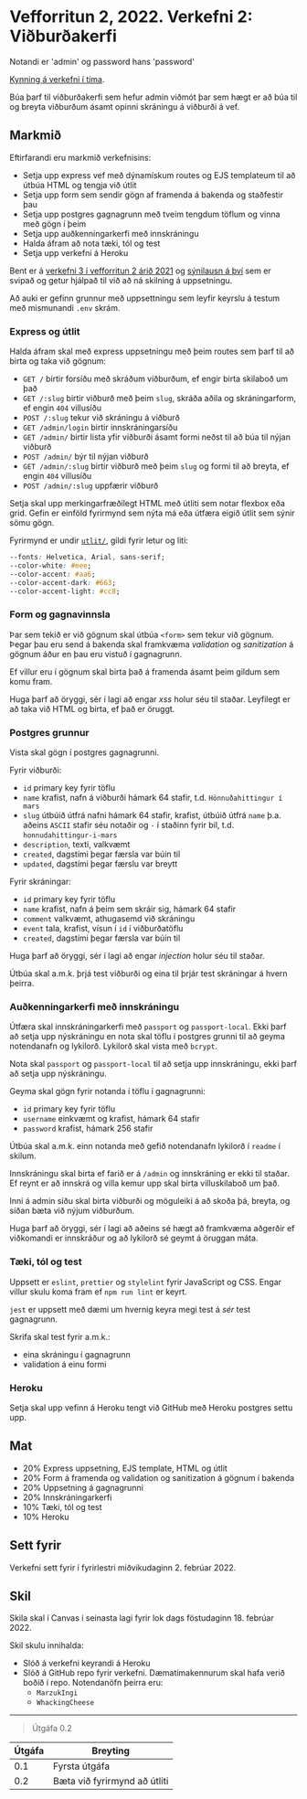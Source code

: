 # Vefforritun 2, 2022. Verkefni 2: Viðburðakerfi

Notandi er 'admin' og password hans 'password'

[Kynning á verkefni í tíma](https://youtu.be/pLwY4LiR6gc).

Búa þarf til viðburðakerfi sem hefur admin viðmót þar sem hægt er að búa til og breyta viðburðum ásamt opinni skráningu á viðburði á vef.

## Markmið

Eftirfarandi eru markmið verkefnisins:

* Setja upp express vef með dýnamískum routes og EJS templateum til að útbúa HTML og tengja við útlit
* Setja upp form sem sendir gögn af framenda á bakenda og staðfestir þau
* Setja upp postgres gagnagrunn með tveim tengdum töflum og vinna með gögn í þeim
* Setja upp auðkenningarkerfi með innskráningu
* Halda áfram að nota tæki, tól og test
* Setja upp verkefni á Heroku

Bent er á [verkefni 3 í vefforritun 2 árið 2021](https://github.com/vefforritun/vef2-2021-v3) og [sýnilausn á því](https://github.com/vefforritun/vef2-2021-v3-synilausn) sem er svipað og getur hjálpað til við að ná skilning á uppsetningu.

Að auki er gefinn grunnur með uppsettningu sem leyfir keyrslu á testum með mismunandi `.env` skrám.

### Express og útlit

Halda áfram skal með express uppsetningu með þeim routes sem þarf til að birta og taka við gögnum:

* `GET /` birtir forsíðu með skráðum viðburðum, ef engir birta skilaboð um það
* `GET /:slug` birtir viðburð með þeim `slug`, skráða aðila og skráningarform, ef engin `404` villusíðu
* `POST /:slug` tekur við skráningu á viðburð
* `GET /admin/login` birtir innskráningarsíðu
* `GET /admin/` birtir lista yfir viðburði ásamt formi neðst til að búa til nýjan viðburð
* `POST /admin/` býr til nýjan viðburð
* `GET /admin/:slug` birtir viðburð með þeim `slug` og formi til að breyta, ef engin `404` villusíðu
* `POST /admin/:slug` uppfærir viðburð

Setja skal upp merkingarfræðilegt HTML með útliti sem notar flexbox eða grid. Gefin er einföld fyrirmynd sem nýta má eða útfæra eigið útlit sem sýnir sömu gögn.

Fyrirmynd er undir [`utlit/`](./utlit), gildi fyrir letur og liti:

```css
--fonts: Helvetica, Arial, sans-serif;
--color-white: #eee;
--color-accent: #aa6;
--color-accent-dark: #663;
--color-accent-light: #cc8;
```

### Form og gagnavinnsla

Þar sem tekið er við gögnum skal útbúa `<form>` sem tekur við gögnum. Þegar þau eru send á bakenda skal framkvæma _validation_  og _sanitization_ á gögnum áður en þau eru vistuð í gagnagrunn.

Ef villur eru í gögnum skal birta það á framenda ásamt þeim gildum sem komu fram.

Huga þarf að öryggi, sér í lagi að engar _xss_ holur séu til staðar. Leyfilegt er að taka við HTML og birta, ef það er öruggt.

### Postgres grunnur

Vista skal gögn í postgres gagnagrunni.

Fyrir viðburði:

* `id` primary key fyrir töflu
* `name` krafist, nafn á viðburði hámark 64 stafir, t.d. `Hönnuðahittingur í mars`
* `slug` útbúið útfrá nafni hámark 64 stafir, krafist, útbúið útfrá `name` þ.a. aðeins `ASCII` stafir séu notaðir og `-` í staðinn fyrir bil, t.d. `honnudahittingur-i-mars`
* `description`, texti, valkvæmt
* `created`, dagstími þegar færsla var búin til
* `updated`, dagstími þegar færslu var breytt

Fyrir skráningar:

* `id` primary key fyrir töflu
* `name` krafist, nafn á þeim sem skráir sig, hámark 64 stafir
* `comment` valkvæmt, athugasemd við skráningu
* `event` tala, krafist, vísun í `id` í viðburðatöflu
* `created`, dagstími þegar færsla var búin til

Huga þarf að öryggi, sér í lagi að engar _injection_ holur séu til staðar.

Útbúa skal a.m.k. þrjá test viðburði og eina til þrjár test skráningar á hvern þeirra.

### Auðkenningarkerfi með innskráningu

Útfæra skal innskráningarkerfi með `passport` og `passport-local`. Ekki þarf að setja upp nýskráningu en nota skal töflu í postgres grunni til að geyma notendanafn og lykilorð. Lykilorð skal vista með `bcrypt`.

Nota skal `passport` og `passport-local` til að setja upp innskráningu, ekki þarf að setja upp nýskráningu.

Geyma skal gögn fyrir notanda í töflu í gagnagrunni:

* `id` primary key fyrir töflu
* `username` einkvæmt og krafist, hámark 64 stafir
* `password` krafist, hámark 256 stafir

Útbúa skal a.m.k. einn notanda með gefið notendanafn lykilorð í `readme` í skilum.

Innskráningu skal birta ef farið er á `/admin` og innskráning er ekki til staðar. Ef reynt er að innskrá og villa kemur upp skal birta villuskilaboð um það.

Inni á admin síðu skal birta viðburði og möguleiki á að skoða þá, breyta, og síðan bæta við nýjum viðburðum.

Huga þarf að öryggi, sér í lagi að aðeins sé hægt að framkvæma aðgerðir ef viðkomandi er innskráður og að lykilorð sé geymt á öruggan máta.

### Tæki, tól og test

Uppsett er `eslint`, `prettier` og `stylelint` fyrir JavaScript og CSS. Engar villur skulu koma fram ef `npm run lint` er keyrt.

`jest` er uppsett með dæmi um hvernig keyra megi test á _sér_ test gagnagrunn.

Skrifa skal test fyrir a.m.k.:

* eina skráningu í gagnagrunn
* validation á einu formi

### Heroku

Setja skal upp vefinn á Heroku tengt við GitHub með Heroku postgres settu upp.

## Mat

* 20% Express uppsetning, EJS template, HTML og útlit
* 20% Form á framenda og validation og sanitization á gögnum í bakenda
* 20% Uppsetning á gagnagrunni
* 20% Innskráningarkerfi
* 10% Tæki, tól og test
* 10% Heroku

## Sett fyrir

Verkefni sett fyrir í fyrirlestri miðvikudaginn 2. febrúar 2022.

## Skil

Skila skal í Canvas í seinasta lagi fyrir lok dags föstudaginn 18. febrúar 2022.

Skil skulu innihalda:

* Slóð á verkefni keyrandi á Heroku
* Slóð á GitHub repo fyrir verkefni. Dæmatímakennurum skal hafa verið boðið í repo. Notendanöfn þeirra eru:
  * `MarzukIngi`
  * `WhackingCheese`

---

> Útgáfa 0.2

| Útgáfa | Breyting                     |
|--------|------------------------------|
| 0.1    | Fyrsta útgáfa                |
| 0.2    | Bæta við fyrirmynd að útliti |
